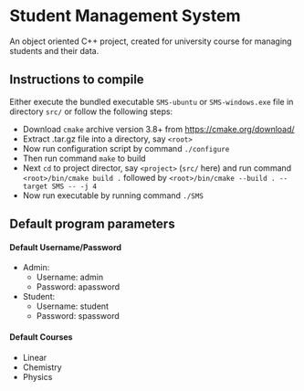 # Student Management System  

An object oriented C++ project, created for university course for managing students and their data.  

## Instructions to compile  
Either execute the bundled executable `SMS-ubuntu` or `SMS-windows.exe` file in directory `src/` or follow the following steps:
- Download `cmake` archive version 3.8+ from https://cmake.org/download/
- Extract .tar.gz file into a directory, say ``<root>``
- Now run configuration script by command `./configure`
- Then run command `make` to build
- Next `cd` to project director, say `<project>` (`src/` here) and run command `<root>/bin/cmake build .` followed by `<root>/bin/cmake --build . --target SMS -- -j 4`
- Now run executable by running command `./SMS`  

## Default program parameters  

#### Default Username/Password  

- Admin:
    - Username: admin  
    - Password: apassword
- Student:  
    - Username: student  
    - Password: spassword  

#### Default Courses
- Linear
- Chemistry
- Physics
